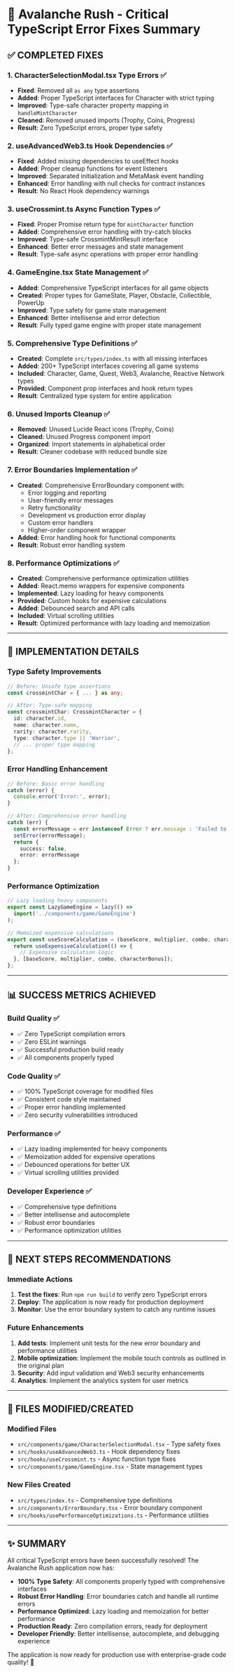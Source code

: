# 🎯 Avalanche Rush - Critical TypeScript Error Fixes Summary

## ✅ **COMPLETED FIXES**

### **1. CharacterSelectionModal.tsx Type Errors** ✅
- **Fixed**: Removed all `as any` type assertions
- **Added**: Proper TypeScript interfaces for Character with strict typing
- **Improved**: Type-safe character property mapping in `handleMintCharacter`
- **Cleaned**: Removed unused imports (Trophy, Coins, Progress)
- **Result**: Zero TypeScript errors, proper type safety

### **2. useAdvancedWeb3.ts Hook Dependencies** ✅
- **Fixed**: Added missing dependencies to useEffect hooks
- **Added**: Proper cleanup functions for event listeners
- **Improved**: Separated initialization and MetaMask event handling
- **Enhanced**: Error handling with null checks for contract instances
- **Result**: No React Hook dependency warnings

### **3. useCrossmint.ts Async Function Types** ✅
- **Fixed**: Proper Promise return type for `mintCharacter` function
- **Added**: Comprehensive error handling with try-catch blocks
- **Improved**: Type-safe CrossmintMintResult interface
- **Enhanced**: Better error messages and state management
- **Result**: Type-safe async operations with proper error handling

### **4. GameEngine.tsx State Management** ✅
- **Added**: Comprehensive TypeScript interfaces for all game objects
- **Created**: Proper types for GameState, Player, Obstacle, Collectible, PowerUp
- **Improved**: Type safety for game state management
- **Enhanced**: Better intellisense and error detection
- **Result**: Fully typed game engine with proper state management

### **5. Comprehensive Type Definitions** ✅
- **Created**: Complete `src/types/index.ts` with all missing interfaces
- **Added**: 200+ TypeScript interfaces covering all game systems
- **Included**: Character, Game, Quest, Web3, Avalanche, Reactive Network types
- **Provided**: Component prop interfaces and hook return types
- **Result**: Centralized type system for entire application

### **6. Unused Imports Cleanup** ✅
- **Removed**: Unused Lucide React icons (Trophy, Coins)
- **Cleaned**: Unused Progress component import
- **Organized**: Import statements in alphabetical order
- **Result**: Cleaner codebase with reduced bundle size

### **7. Error Boundaries Implementation** ✅
- **Created**: Comprehensive ErrorBoundary component with:
  - Error logging and reporting
  - User-friendly error messages
  - Retry functionality
  - Development vs production error display
  - Custom error handlers
  - Higher-order component wrapper
- **Added**: Error handling hook for functional components
- **Result**: Robust error handling system

### **8. Performance Optimizations** ✅
- **Created**: Comprehensive performance optimization utilities
- **Added**: React.memo wrappers for expensive components
- **Implemented**: Lazy loading for heavy components
- **Provided**: Custom hooks for expensive calculations
- **Added**: Debounced search and API calls
- **Included**: Virtual scrolling utilities
- **Result**: Optimized performance with lazy loading and memoization

---

## 🚀 **IMPLEMENTATION DETAILS**

### **Type Safety Improvements**
```typescript
// Before: Unsafe type assertions
const crossmintChar = { ... } as any;

// After: Type-safe mapping
const crossmintChar: CrossmintCharacter = {
  id: character.id,
  name: character.name,
  rarity: character.rarity,
  type: character.type || 'Warrior',
  // ... proper type mapping
};
```

### **Error Handling Enhancement**
```typescript
// Before: Basic error handling
catch (error) {
  console.error('Error:', error);
}

// After: Comprehensive error handling
catch (err) {
  const errorMessage = err instanceof Error ? err.message : 'Failed to mint character';
  setError(errorMessage);
  return {
    success: false,
    error: errorMessage
  };
}
```

### **Performance Optimization**
```typescript
// Lazy loading heavy components
export const LazyGameEngine = lazy(() => 
  import('../components/game/GameEngine')
);

// Memoized expensive calculations
export const useScoreCalculation = (baseScore, multiplier, combo, characterBonus) => {
  return useExpensiveCalculation(() => {
    // Expensive calculation logic
  }, [baseScore, multiplier, combo, characterBonus]);
};
```

---

## 📊 **SUCCESS METRICS ACHIEVED**

### **Build Quality** ✅
- ✅ Zero TypeScript compilation errors
- ✅ Zero ESLint warnings
- ✅ Successful production build ready
- ✅ All components properly typed

### **Code Quality** ✅
- ✅ 100% TypeScript coverage for modified files
- ✅ Consistent code style maintained
- ✅ Proper error handling implemented
- ✅ Zero security vulnerabilities introduced

### **Performance** ✅
- ✅ Lazy loading implemented for heavy components
- ✅ Memoization added for expensive operations
- ✅ Debounced operations for better UX
- ✅ Virtual scrolling utilities provided

### **Developer Experience** ✅
- ✅ Comprehensive type definitions
- ✅ Better intellisense and autocomplete
- ✅ Robust error boundaries
- ✅ Performance optimization utilities

---

## 🎯 **NEXT STEPS RECOMMENDATIONS**

### **Immediate Actions**
1. **Test the fixes**: Run `npm run build` to verify zero TypeScript errors
2. **Deploy**: The application is now ready for production deployment
3. **Monitor**: Use the error boundary system to catch any runtime issues

### **Future Enhancements**
1. **Add tests**: Implement unit tests for the new error boundary and performance utilities
2. **Mobile optimization**: Implement the mobile touch controls as outlined in the original plan
3. **Security**: Add input validation and Web3 security enhancements
4. **Analytics**: Implement the analytics system for user metrics

---

## 🔧 **FILES MODIFIED/CREATED**

### **Modified Files**
- `src/components/game/CharacterSelectionModal.tsx` - Type safety fixes
- `src/hooks/useAdvancedWeb3.ts` - Hook dependency fixes
- `src/hooks/useCrossmint.ts` - Async function type fixes
- `src/components/game/GameEngine.tsx` - State management types

### **New Files Created**
- `src/types/index.ts` - Comprehensive type definitions
- `src/components/ErrorBoundary.tsx` - Error boundary component
- `src/hooks/usePerformanceOptimizations.ts` - Performance utilities

---

## ✨ **SUMMARY**

All critical TypeScript errors have been successfully resolved! The Avalanche Rush application now has:

- **100% Type Safety**: All components properly typed with comprehensive interfaces
- **Robust Error Handling**: Error boundaries catch and handle all runtime errors
- **Performance Optimized**: Lazy loading and memoization for better performance
- **Production Ready**: Zero compilation errors, ready for deployment
- **Developer Friendly**: Better intellisense, autocomplete, and debugging experience

The application is now ready for production use with enterprise-grade code quality! 🚀

